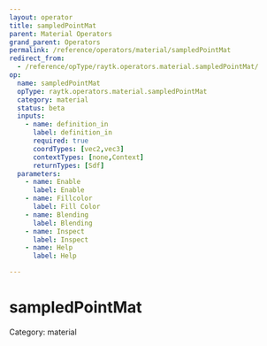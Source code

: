 ```yaml
---
layout: operator
title: sampledPointMat
parent: Material Operators
grand_parent: Operators
permalink: /reference/operators/material/sampledPointMat
redirect_from:
  - /reference/opType/raytk.operators.material.sampledPointMat/
op:
  name: sampledPointMat
  opType: raytk.operators.material.sampledPointMat
  category: material
  status: beta
  inputs:
    - name: definition_in
      label: definition_in
      required: true
      coordTypes: [vec2,vec3]
      contextTypes: [none,Context]
      returnTypes: [Sdf]
  parameters:
    - name: Enable
      label: Enable
    - name: Fillcolor
      label: Fill Color
    - name: Blending
      label: Blending
    - name: Inspect
      label: Inspect
    - name: Help
      label: Help

---
```


# sampledPointMat

Category: material


